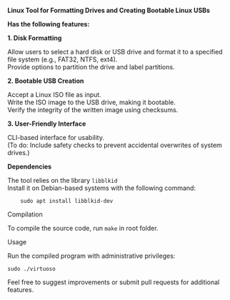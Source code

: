 **Linux Tool for Formatting Drives and Creating Bootable Linux USBs**

**Has the following features:**

**1. Disk Formatting**

Allow users to select a hard disk or USB drive and format it to a specified file system (e.g., FAT32, NTFS, ext4).  
Provide options to partition the drive and label partitions.

**2. Bootable USB Creation**

Accept a Linux ISO file as input.  
Write the ISO image to the USB drive, making it bootable.  
Verify the integrity of the written image using checksums.

**3. User-Friendly Interface**

CLI-based interface for usability.  
(To do: Include safety checks to prevent accidental overwrites of system drives.)

**Dependencies**

The tool relies on the library `libblkid`  
Install it on Debian-based systems with the following command:

        sudo apt install libblkid-dev

Compilation

To compile the source code, run `make` in root folder.

Usage

Run the compiled program with administrative privileges:

`sudo ./virtuoso`

Feel free to suggest improvements or submit pull requests for additional features.
